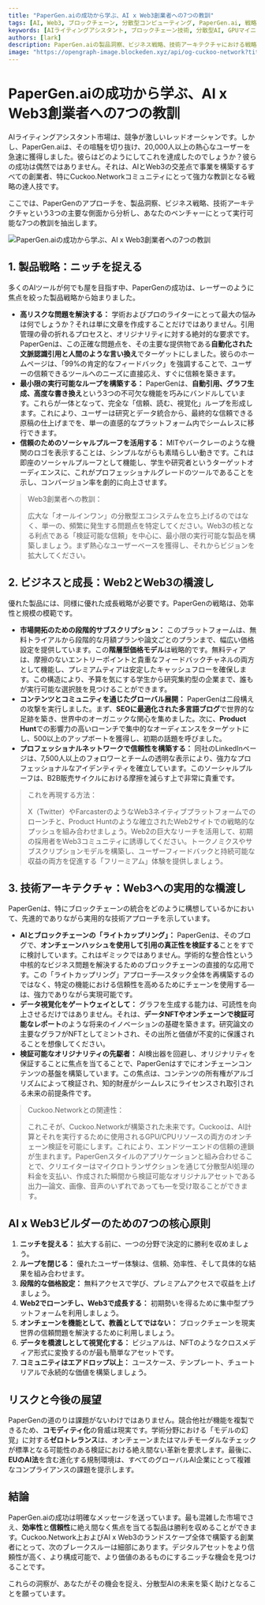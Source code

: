 ```yaml
---
title: "PaperGen.aiの成功から学ぶ、AI x Web3創業者への7つの教訓"
tags: [AI, Web3, ブロックチェーン, 分散型コンピューティング, PaperGen.ai, 戦略]
keywords: [AIライティングアシスタント, ブロックチェーン技術, 分散型AI, GPUマイニング, Cuckoo Network, PaperGen.ai, AI x Web3]
authors: [lark]
description: PaperGen.aiの製品洞察、ビジネス戦略、技術アーキテクチャにおける戦略的アプローチが、AIおよびWeb3の創業者に貴重な教訓をどのように提供するかを学びましょう。Cuckoo Networkがこれらの洞察を活用して分散型AIインフラストラクチャを推進する方法を発見してください。
image: "https://opengraph-image.blockeden.xyz/api/og-cuckoo-network?title=PaperGen.ai%E3%81%AE%E6%88%90%E5%8A%9F%E3%81%8B%E3%82%89%E5%AD%A6%E3%81%B6%E3%80%81AI%20x%20Web3%E5%89%B5%E6%A5%AD%E8%80%85%E3%81%B8%E3%81%AE7%E3%81%A4%E3%81%AE%E6%95%99%E8%A8%93"
---
```


# PaperGen.aiの成功から学ぶ、AI x Web3創業者への7つの教訓

AIライティングアシスタント市場は、競争が激しいレッドオーシャンです。しかし、PaperGen.aiは、その喧騒を切り抜け、20,000人以上の熱心なユーザーを急速に獲得しました。彼らはどのようにしてこれを達成したのでしょうか？彼らの成功は偶然ではありません。それは、AIとWeb3の交差点で事業を構築するすべての創業者、特にCuckoo.Networkコミュニティにとって強力な教訓となる戦略の達人技です。

ここでは、PaperGenのアプローチを、製品洞察、ビジネス戦略、技術アーキテクチャという3つの主要な側面から分析し、あなたのベンチャーにとって実行可能な7つの教訓を抽出します。

![PaperGen.aiの成功から学ぶ、AI x Web3創業者への7つの教訓](https://opengraph-image.blockeden.xyz/api/og-cuckoo-network?title=PaperGen.ai%E3%81%AE%E6%88%90%E5%8A%9F%E3%81%8B%E3%82%89%E5%AD%A6%E3%81%B6%E3%80%81AI%20x%20Web3%E5%89%B5%E6%A5%AD%E8%80%85%E3%81%B8%E3%81%AE7%E3%81%A4%E3%81%AE%E6%95%99%E8%A8%93)

## 1. 製品戦略：ニッチを捉える

多くのAIツールが何でも屋を目指す中、PaperGenの成功は、レーザーのように焦点を絞った製品戦略から始まりました。

- **高リスクな問題を解決する：** 学術およびプロのライターにとって最大の悩みは何でしょうか？それは単に文章を作成することだけではありません。引用管理の骨の折れるプロセスと、オリジナリティに対する絶対的な要求です。PaperGenは、この正確な問題点を、その主要な提供物である**自動化された文脈認識引用と人間のような言い換え**でターゲットにしました。彼らのホームページは、「99%の肯定的なフィードバック」を強調することで、ユーザーの信頼できるツールへのニーズに直接応え、すぐに信頼を築きます。
- **最小限の実行可能なループを構築する：** PaperGenは、**自動引用、グラフ生成、高度な書き換え**という3つの不可欠な機能を巧みにバンドルしています。これらが一体となって、完全な「信頼、読む、視覚化」ループを形成します。これにより、ユーザーは研究とデータ統合から、最終的な信頼できる原稿の仕上げまでを、単一の直感的なプラットフォーム内でシームレスに移行できます。
- **信頼のためのソーシャルプルーフを活用する：** MITやバークレーのような機関のロゴを表示することは、シンプルながらも素晴らしい動きです。これは即座のソーシャルプルーフとして機能し、学生や研究者というターゲットオーディエンスに、これがプロフェッショナルグレードのツールであることを示し、コンバージョン率を劇的に向上させます。

> Web3創業者への教訓：
>
> 広大な「オールインワン」の分散型エコシステムを立ち上げるのではなく、単一の、頻繁に発生する問題点を特定してください。Web3の核となる利点である「検証可能な信頼」を中心に、最小限の実行可能な製品を構築しましょう。まず熱心なユーザーベースを獲得し、それからビジョンを拡大してください。

## 2. ビジネスと成長：Web2とWeb3の橋渡し

優れた製品には、同様に優れた成長戦略が必要です。PaperGenの戦略は、効率性と規模の模範です。

- **市場開拓のための段階的サブスクリプション：** このプラットフォームは、無料トライアルから段階的な月額プランや論文ごとのプランまで、幅広い価格設定を提供しています。この**階層型価格モデル**は戦略的です。無料ティアは、摩擦のないエントリーポイントと貴重なフィードバックチャネルの両方として機能し、プレミアムティアは安定したキャッシュフローを確保します。この構造により、予算を気にする学生から研究集約型の企業まで、誰もが実行可能な選択肢を見つけることができます。
- **コンテンツとコミュニティを通じたグローバル展開：** PaperGenは二段構えの攻撃を実行しました。まず、**SEOに最適化された多言語ブログ**で世界的な足跡を築き、世界中のオーガニックな関心を集めました。次に、**Product Hunt**での影響力の高いローンチで集中的なオーディエンスをターゲットにし、500以上のアップボートを獲得し、初期の話題を呼びました。
- **プロフェッショナルネットワークで信頼性を構築する：** 同社のLinkedInページは、7,500人以上のフォロワーとチームの透明な表示により、強力なプロフェッショナルなアイデンティティを確立しています。このソーシャルプルーフは、B2B販売サイクルにおける摩擦を減らす上で非常に貴重です。

> これを再現する方法：
>
> X（Twitter）やFarcasterのようなWeb3ネイティブプラットフォームでのローンチと、Product Huntのような確立されたWeb2サイトでの戦略的なプッシュを組み合わせましょう。Web2の巨大なリーチを活用して、初期の採用者をWeb3コミュニティに誘導してください。トークノミクスやサブスクリプションモデルを構築し、ユーザーフィードバックと持続可能な収益の両方を促進する「フリーミアム」体験を提供しましょう。

## 3. 技術アーキテクチャ：Web3への実用的な橋渡し

PaperGenは、特にブロックチェーンの統合をどのように構想しているかにおいて、先進的でありながら実用的な技術アプローチを示しています。

- **AIとブロックチェーンの「ライトカップリング」：** PaperGenは、そのブログで、**オンチェーンハッシュを使用して引用の真正性を検証する**ことをすでに検討しています。これはギミックではありません。学術的な整合性という中核的なビジネス問題を解決するためのブロックチェーンの直接的な応用です。この「ライトカップリング」アプローチ—スタック全体を再構築するのではなく、特定の機能における信頼性を高めるためにチェーンを使用する—は、強力でありながら実現可能です。
- **データ視覚化をゲートウェイとして：** グラフを生成する能力は、可読性を向上させるだけではありません。それは、**データNFTやオンチェーンで検証可能なレポート**のような将来のイノベーションの基礎を築きます。研究論文の主要なグラフがNFTとしてミントされ、その出所と価値が不変的に保護されることを想像してください。
- **検証可能なオリジナリティの先駆者：** AI検出器を回避し、オリジナリティを保証することに焦点を当てることで、PaperGenはすでにオンチェーンコンテンツの基盤を構築しています。この焦点は、コンテンツの所有権がアルゴリズムによって検証され、知的財産がシームレスにライセンスされ取引される未来の前提条件です。

> Cuckoo.Networkとの関連性：
>
> これこそが、Cuckoo.Networkが構築された未来です。Cuckooは、AI計算とそれを実行するために使用されるGPU/CPUリソースの両方のオンチェーン検証を可能にします。これにより、エンドツーエンドの信頼の連鎖が生まれます。PaperGenスタイルのアプリケーションと組み合わせることで、クリエイターはマイクロトランザクションを通じて分散型AI処理の料金を支払い、作成された瞬間から検証可能なオリジナルアセットである出力—論文、画像、音声のいずれであっても—を受け取ることができます。

## AI x Web3ビルダーのための7つの核心原則

1.  **ニッチを捉える：** 拡大する前に、一つの分野で決定的に勝利を収めましょう。
2.  **ループを閉じる：** 優れたユーザー体験は、信頼、効率性、そして具体的な結果を組み合わせます。
3.  **段階的な価格設定：** 無料アクセスで学び、プレミアムアクセスで収益を上げましょう。
4.  **Web2でローンチし、Web3で成長する：** 初期勢いを得るために集中型プラットフォームを利用しましょう。
5.  **オンチェーンを機能として、教義としてではない：** ブロックチェーンを現実世界の信頼問題を解決するために利用しましょう。
6.  **データを橋渡しとして視覚化する：** ビジュアルは、NFTのようなクロスメディア形式に変換するのが最も簡単なアセットです。
7.  **コミュニティはエアドロップ以上：** ユースケース、テンプレート、チュートリアルで永続的な価値を構築しましょう。

## リスクと今後の展望

PaperGenの道のりは課題がないわけではありません。競合他社が機能を複製できるため、**コモディティ化**の脅威は現実です。学術分野における「モデルの幻覚」に対する**ゼロトレランス**は、オンチェーンまたはマルチモーダルなチェックが標準となる可能性のある検証における絶え間ない革新を要求します。最後に、**EUのAI法**を含む進化する規制環境は、すべてのグローバルAI企業にとって複雑なコンプライアンスの課題を提示します。

## 結論

PaperGen.aiの成功は明確なメッセージを送っています。最も混雑した市場でさえ、**効率性**と**信頼性**に絶え間なく焦点を当てる製品は勝利を収めることができます。Cuckoo.Network上およびAI x Web3のランドスケープ全体で構築する創業者にとって、次のブレークスルーは細部にあります。デジタルアセットをより信頼性が高く、より構成可能で、より価値のあるものにするニッチな機会を見つけることです。

これらの洞察が、あなたがその機会を捉え、分散型AIの未来を築く助けとなることを願っています。